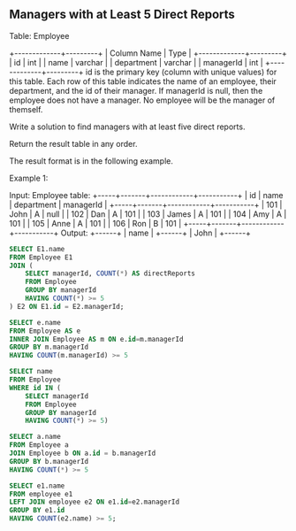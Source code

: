 ## Managers with at Least 5 Direct Reports

Table: Employee

+-------------+---------+
| Column Name | Type    |
+-------------+---------+
| id          | int     |
| name        | varchar |
| department  | varchar |
| managerId   | int     |
+-------------+---------+
id is the primary key (column with unique values) for this table.
Each row of this table indicates the name of an employee, their department, and the id of their manager.
If managerId is null, then the employee does not have a manager.
No employee will be the manager of themself.
 

Write a solution to find managers with at least five direct reports.

Return the result table in any order.

The result format is in the following example.

 

Example 1:

Input: 
Employee table:
+-----+-------+------------+-----------+
| id  | name  | department | managerId |
+-----+-------+------------+-----------+
| 101 | John  | A          | null      |
| 102 | Dan   | A          | 101       |
| 103 | James | A          | 101       |
| 104 | Amy   | A          | 101       |
| 105 | Anne  | A          | 101       |
| 106 | Ron   | B          | 101       |
+-----+-------+------------+-----------+
Output: 
+------+
| name |
+------+
| John |
+------+


```sql
SELECT E1.name
FROM Employee E1
JOIN (
    SELECT managerId, COUNT(*) AS directReports
    FROM Employee
    GROUP BY managerId
    HAVING COUNT(*) >= 5
) E2 ON E1.id = E2.managerId;
```

```sql
SELECT e.name
FROM Employee AS e 
INNER JOIN Employee AS m ON e.id=m.managerId 
GROUP BY m.managerId 
HAVING COUNT(m.managerId) >= 5
```
```sql
SELECT name 
FROM Employee 
WHERE id IN (
    SELECT managerId 
    FROM Employee 
    GROUP BY managerId 
    HAVING COUNT(*) >= 5)

```
```sql
SELECT a.name 
FROM Employee a 
JOIN Employee b ON a.id = b.managerId 
GROUP BY b.managerId 
HAVING COUNT(*) >= 5
```
```sql
SELECT e1.name
FROM employee e1
LEFT JOIN employee e2 ON e1.id=e2.managerId
GROUP BY e1.id
HAVING COUNT(e2.name) >= 5;
```